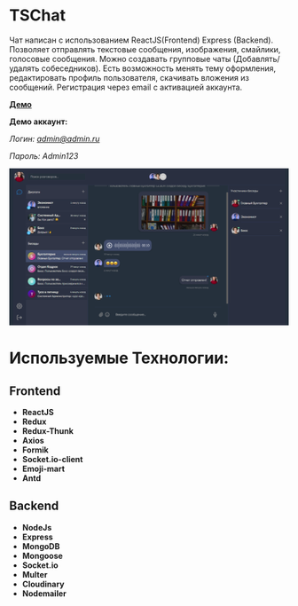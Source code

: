 # TSChat

<p>Чат написан с использованием ReactJS(Frontend) Express (Backend). Позволяет отправлять текстовые сообщения, изображения, смайлики, голосовые сообщения. 
  Можно создавать групповые чаты (Добавлять/удалять собеседников). Есть возможность менять тему оформления, редактировать профиль пользователя, скачивать вложения из сообщений.
  Регистрация через email с активацией аккаунта.</p>
  
  **[Демо](https://tschat94.vercel.app)**
  
  **Демо аккаунт:**
  
  *Логин: admin@admin.ru*
  
  *Пароль: Admin123*

<img src="https://github.com/d9m0n4/TSChat/blob/8d435eeb73488ded3542daa3396725f7b1468238/readme/2022-05-16_15-15-40.png" />

# Используемые Технологии:

## Frontend ##
- **ReactJS**
- **Redux**
- **Redux-Thunk**
- **Axios**
- **Formik**
- **Socket.io-client**
- **Emoji-mart**
- **Antd**

## Backend ##
- **NodeJs**
- **Express**
- **MongoDB**
- **Mongoose**
- **Socket.io**
- **Multer**
- **Cloudinary**
- **Nodemailer**
